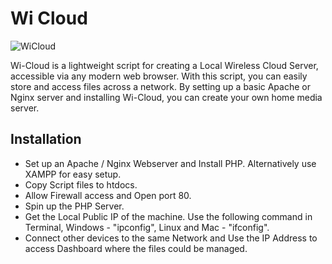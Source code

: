 # Wi Cloud

![WiCloud](https://github.com/nitishkumar3/wi-cloud/assets/77057838/526bfc4e-405a-40a4-8325-c41e1a7be223)

Wi-Cloud is a lightweight script for creating a Local Wireless Cloud Server, accessible via any modern web browser. With this script, you can easily store and access files across a network. By setting up a basic Apache or Nginx server and installing Wi-Cloud, you can create your own home media server.

## Installation

- Set up an Apache / Nginx Webserver and Install PHP. Alternatively use XAMPP for easy setup.
- Copy Script files to htdocs.
- Allow Firewall access and Open port 80.
- Spin up the PHP Server.
- Get the Local Public IP of the machine. Use the following command in Terminal, Windows - "ipconfig", Linux and Mac - "ifconfig".
- Connect other devices to the same Network and Use the IP Address to access Dashboard where the files could be managed.
